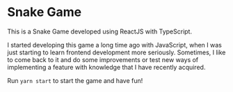 # Snake Game

This is a Snake Game developed using ReactJS with TypeScript.

I started developing this game a long time ago with JavaScript, when I was just starting to learn frontend development more seriously.
Sometimes, I like to come back to it and do some improvements or test new ways of implementing a feature with knowledge that I have recently acquired.

Run  `yarn start` to start the game and have fun!